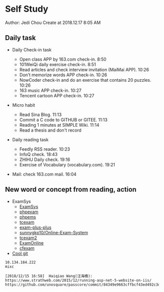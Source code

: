 # Self Study

Author: Jedi Chou
Create at 2018.12.17 8:05 AM

## Daily task

* Daily Check-in task
  * Open class APP by 163.com check-in. 8:50
  * 101WeiQi daily exercise check-in. 8:51
  * Read articles and check interview invitation (MaiMai APP). 10:26
  * Don't memorize words APP check-in. 10:26
  * NowCoder check-in and do an exercise that contains 20 puzzles. 10:26
  * 163 music APP check-in. 10:27
  * Tencent cartoon APP check-in. 10:27

* Micro habit
  * Read Sina Blog. 11:13
  * Commit a C code to GITHUB or GITEE. 11:13
  * Reading 1 minutes at SIMPLE Wiki. 11:14
  * Read a thesis and don't record

* Daily reading task
  * Feedly RSS reader. 10:23
  * InfoQ check. 18:43
  * ZHIHU Daily check. 19:16
  * Exercise of Vocabulary (vocabulary.com). 19:21

* Mail: check 163.com mail. 16:04

## New word or concept from reading, action

* ExamSys
  * [ExamSys](https://github.com/lrx0014/ExamSys)
  * [phpexam](https://sourceforge.net/projects/phpexam/)
  * [phpems](https://github.com/phpems/phpems)
  * [tcexam](https://www.oschina.net/p/tcexam/)
  * [exam-plus-plus](https://www.oschina.net/p/exam-plus-plus)
  * [sunnygkp10/Online-Exam-System](https://github.com/sunnygkp10/Online-Exam-System-)
  * [tcexam2](https://tcexam.org/)
  * [ExamOnline](https://github.com/wepeng/ExamOnline)
  * [cfexam](https://github.com/cforth/cfexam)
* [Cool git](https://learngitbranching.js.org/?demo)

```text
10.134.184.222
mixc

[‎2018/‎12/‎15 16:58]  Haiqiao Wang(汪海橋):  
https://www.strathweb.com/2015/12/running-asp-net-5-website-on-iis/
https://github.com/unosquare/passcore/commit/84349e9663cffbcf43ed492c3dd66f8431eee68e
```
